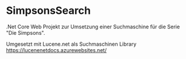 # SimpsonsSearch

.Net Core Web Projekt zur Umsetzung einer Suchmaschine für die Serie "Die Simpsons".

Umgesetzt mit Lucene.net als Suchmaschinen Library  
https://lucenenetdocs.azurewebsites.net/


